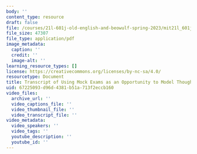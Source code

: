 ```yaml
---
body: ''
content_type: resource
draft: false
file: /courses/21l-601j-old-english-and-beowulf-spring-2023/mit21l_601js23_mock_exam_sentence_2_transcript.pdf
file_size: 47307
file_type: application/pdf
image_metadata:
  caption: ''
  credit: ''
  image-alt: ''
learning_resource_types: []
license: https://creativecommons.org/licenses/by-nc-sa/4.0/
resourcetype: Document
title: Transcript of Using Mock Exams as an Opportunity to Model Thought Processes
uid: 67225093-d96d-4381-b51a-713f2eccb160
video_files:
  archive_url: ''
  video_captions_file: ''
  video_thumbnail_file: ''
  video_transcript_file: ''
video_metadata:
  video_speakers: ''
  video_tags: ''
  youtube_description: ''
  youtube_id: ''
---
```

